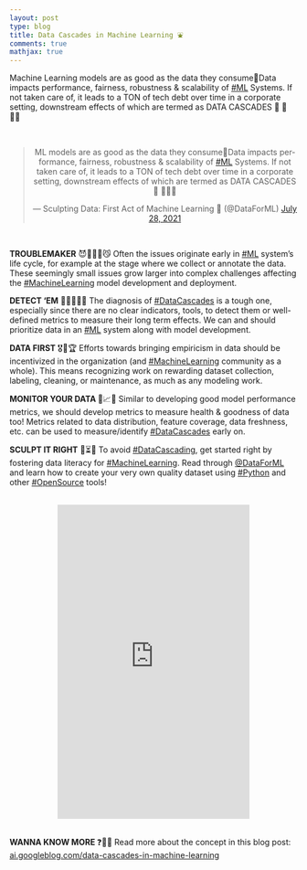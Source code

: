 ```yaml
---
layout: post
type: blog
title: Data Cascades in Machine Learning ⛲️
comments: true
mathjax: true
---
```


<p>Machine Learning models are as good as the data they consume🍴Data impacts performance, fairness, robustness &amp; scalability of <a href="https://twitter.com/hashtag/ML">#ML</a> Systems. If not taken care of, it leads to a TON of tech debt over time in a corporate setting, downstream effects of which are termed as DATA CASCADES 🌊 🧵👇🏻</p>

</br>

<center>
  <blockquote class="twitter-tweet"><p lang="en" dir="ltr">ML models are as good as the data they consume🍴Data impacts performance, fairness, robustness &amp; scalability of <a href="https://twitter.com/hashtag/ML?src=hash&amp;ref_src=twsrc%5Etfw">#ML</a> Systems. If not taken care of, it leads to a TON of tech debt over time in a corporate setting, downstream effects of which are termed as DATA CASCADES 🌊 🧵👇🏻</p>&mdash; Sculpting Data: First Act of Machine Learning 📖 (@DataForML) <a href="https://twitter.com/DataForML/status/1420271877377839108?ref_src=twsrc%5Etfw">July 28, 2021</a></blockquote> <script async src="https://platform.twitter.com/widgets.js" charset="utf-8"></script>
 </center>
 
 </br>
 
 <p><strong>TROUBLEMAKER</strong> 😈🙅🏻‍♀️😼 Often the issues originate early in <a href="https://twitter.com/hashtag/ML">#ML</a> system’s life cycle, for example at the stage where we collect or annotate the data. These seemingly small issues grow larger into complex challenges affecting the <a href="https://twitter.com/hashtag/MachineLearning">#MachineLearning</a> model development and deployment.</p>
 
 <p><strong>DETECT ‘EM</strong> 🕵🏻‍♀️👀🤓 The diagnosis of <a href="https://twitter.com/hashtag/DataCascades">#DataCascades</a> is a tough one, especially since there are no clear indicators, tools, to detect them or well-defined metrics to measure their long term effects. We can and should prioritize data in an <a href="https://twitter.com/hashtag/ML">#ML</a> system along with model development.</p>
 
 <p><strong>DATA FIRST</strong> 🎖🎁🏆  Efforts towards bringing empiricism in data should be incentivized in the organization (and <a href="https://twitter.com/hashtag/MachineLearning">#MachineLearning</a> community as a whole). This means recognizing work on rewarding dataset collection, labeling, cleaning, or maintenance, as much as any modeling work.</p>
 
 <p><strong>MONITOR YOUR DATA </strong>👀📈🔬 Similar to developing good model performance metrics, we should develop metrics to measure health &amp; goodness of data too! Metrics related to data distribution, feature coverage, data freshness, etc. can be used to measure/identify <a href="https://twitter.com/hashtag/DataCascades">#DataCascades</a> early on.</p>
 
 <p><strong>SCULPT IT RIGHT</strong> 🧱⏳📖 To avoid <a href="https://twitter.com/hashtag/DataCascading">#DataCascading</a>, get started right by fostering data literacy for <a href="https://twitter.com/hashtag/MachineLearning">#MachineLearning</a>. Read through <a href="https://twitter.com/DataForML">@DataForML</a> and learn how to create your very own quality dataset using <a href="https://twitter.com/hashtag/Python">#Python</a> and other <a href="https://twitter.com/hashtag/OpenSource">#OpenSource</a> tools!</p>
 
 </br>
 
 <center>
  <iframe type="text/html" width="336" height="550" frameborder="0" allowfullscreen style="max-width:100%" src="https://read.amazon.com/kp/card?asin=B08RN47C5T&preview=inline&linkCode=kpe&ref_=cm_sw_r_kb_dp_ZVR98ETZ0F8EM5HC7M5C&tag=mobile0a1329f-20" ></iframe>
 </center>
 
 </br>
 
 <p><strong>WANNA KNOW MORE </strong>❓📝🤓 Read more about the concept in this blog post: <a href="https://ai.googleblog.com/2021/06/data-cascades-in-machine-learning.html">ai.googleblog.com/data-cascades-in-machine-learning</a></p>
 
 </hr>
 
